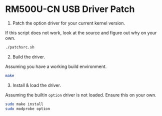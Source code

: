 # RM500U-CN USB Driver Patch

1. Patch the option driver for your current kernel version.

If this script does not work, look at the source and figure out why on your own.

```bash
./patchsrc.sh
```

2. Build the driver.

Assuming you have a working build environment.

```bash
make
```

3. Install & load the driver.

Assuming the builtin `option` driver is not loaded. Ensure this on your own.

```bash
sudo make install
sudo modprobe option
```


